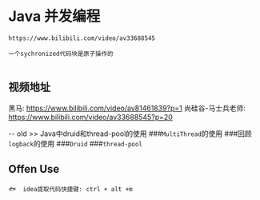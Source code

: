 # Java 并发编程
```
https://www.bilibili.com/video/av33688545

一个sychronized代码块是原子操作的


```
## 视频地址
黑马: https://www.bilibili.com/video/av81461839?p=1 
尚硅谷-马士兵老师: https://www.bilibili.com/video/av33688545?p=20


















-- old
    >> Java中druid和thread-pool的使用
    ###`MultiThread`的使用
    ###回顾`logback`的使用
    ###`Druid`
    ###`thread-pool`
    
## Offen Use
```text
🐟  idea提取代码快捷键: ctrl + alt +m
```